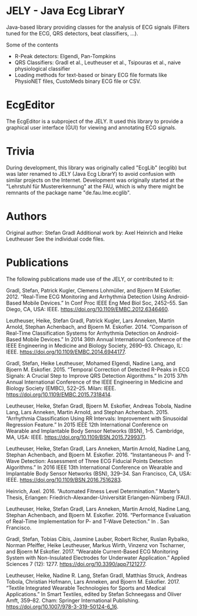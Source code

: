 # JELY - Java Ecg LibrarY
Java-based library providing classes for the analysis of ECG signals (Filters tuned for the ECG, QRS detectors, beat classifiers, ...).

Some of the contents
- R-Peak detectors: Elgendi, Pan-Tompkins
- QRS Classifiers: Gradl et al., Leutheuser et al., Tsipouras et al., naive physiological classifier
- Loading methods for text-based or binary ECG file formats like PhysioNET files, CustoMeds binary ECG file or CSV.

# EcgEditor
The EcgEditor is a subproject of the JELY. It used this library to provide a graphical user interface (GUI) for viewing and annotating ECG signals.

# Trivia
During development, this library was originally called "EcgLib" (ecglib) but was later renamed to JELY (Java Ecg LibrarY) to avoid confusion with similar projects on the Internet.
Development was originally started at the "Lehrstuhl für Mustererkennung" at the FAU, which is why there might be remnants of the package name "de.fau.lme.ecglib".

# Authors
Original author: Stefan Gradl
Additional work by: Axel Heinrich and Heike Leutheuser
See the individual code files.

# Publications
The following publications made use of the JELY, or contributed to it:

Gradl, Stefan, Patrick Kugler, Clemens Lohmüller, and Bjoern M Eskofier. 2012. “Real-Time ECG Monitoring and Arrhythmia Detection Using Android-Based Mobile Devices.” In Conf Proc IEEE Eng Med Biol Soc, 2452–55. San Diego, CA, USA: IEEE. https://doi.org/10.1109/EMBC.2012.6346460.

Leutheuser, Heike, Stefan Gradl, Patrick Kugler, Lars Anneken, Martin Arnold, Stephan Achenbach, and Bjoern M. Eskofier. 2014. “Comparison of Real-Time Classification Systems for Arrhythmia Detection on Android-Based Mobile Devices.” In 2014 36th Annual International Conference of the IEEE Engineering in Medicine and Biology Society, 2690–93. Chicago, IL: IEEE. https://doi.org/10.1109/EMBC.2014.6944177.

Gradl, Stefan, Heike Leutheuser, Mohamed Elgendi, Nadine Lang, and Bjoern M. Eskofier. 2015. “Temporal Correction of Detected R-Peaks in ECG Signals: A Crucial Step to Improve QRS Detection Algorithms.” In 2015 37th Annual International Conference of the IEEE Engineering in Medicine and Biology Society (EMBC), 522–25. Milan: IEEE. https://doi.org/10.1109/EMBC.2015.7318414.

Leutheuser, Heike, Stefan Gradl, Bjoern M. Eskofier, Andreas Tobola, Nadine Lang, Lars Anneken, Martin Arnold, and Stephan Achenbach. 2015. “Arrhythmia Classification Using RR Intervals: Improvement with Sinusoidal Regression Feature.” In 2015 IEEE 12th International Conference on Wearable and Implantable Body Sensor Networks (BSN), 1–5. Cambridge, MA, USA: IEEE. https://doi.org/10.1109/BSN.2015.7299371.

Leutheuser, Heike, Stefan Gradl, Lars Anneken, Martin Arnold, Nadine Lang, Stephan Achenbach, and Bjoern M. Eskofier. 2016. “Instantaneous P- and T-Wave Detection: Assessment of Three ECG Fiducial Points Detection Algorithms.” In 2016 IEEE 13th International Conference on Wearable and Implantable Body Sensor Networks (BSN), 329–34. San Francisco, CA, USA: IEEE. https://doi.org/10.1109/BSN.2016.7516283.

Heinrich, Axel. 2016. “Automated Fitness Level Determination.” Master’s Thesis, Erlangen: Friedrich-Alexander-Universität Erlangen-Nürnberg (FAU).

Leutheuser, Heike, Stefan Gradl, Lars Anneken, Martin Arnold, Nadine Lang, Stephan Achenbach, and Bjoern M. Eskofier. 2016. “Performance Evaluation of Real-Time Implementation for P- and T-Wave Detection.” In . San Francisco.

Gradl, Stefan, Tobias Cibis, Jasmine Lauber, Robert Richer, Ruslan Rybalko, Norman Pfeiffer, Heike Leutheuser, Markus Wirth, Vinzenz von Tscharner, and Bjoern M Eskofier. 2017. “Wearable Current-Based ECG Monitoring System with Non-Insulated Electrodes for Underwater Application.” Applied Sciences 7 (12): 1277. https://doi.org/10.3390/app7121277.

Leutheuser, Heike, Nadine R. Lang, Stefan Gradl, Matthias Struck, Andreas Tobola, Christian Hofmann, Lars Anneken, and Bjoern M. Eskofier. 2017. “Textile Integrated Wearable Technologies for Sports and Medical Applications.” In Smart Textiles, edited by Stefan Schneegass and Oliver Amft, 359–82. Cham: Springer International Publishing. https://doi.org/10.1007/978-3-319-50124-6_16.

